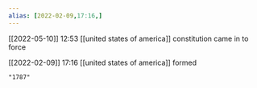 ```yaml
---
alias: [2022-02-09,17:16,]
---
```


[[2022-05-10]] 12:53
[[united states of america]] constitution came in to force

[[2022-02-09]] 17:16
[[united states of america]] formed
```query
"1787"
```